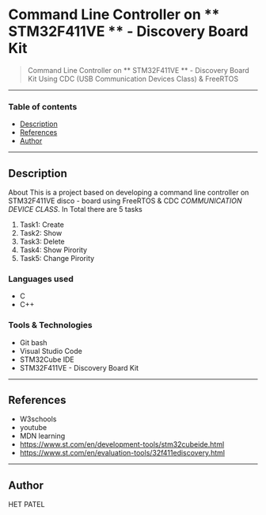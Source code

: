 # Command Line Controller on ** STM32F411VE ** - Discovery Board Kit

> Command Line Controller on ** STM32F411VE ** - Discovery Board Kit Using CDC (USB Communication Devices Class) & FreeRTOS

---
### Table of contents

- [Description](#description)
- [References](#references)
- [Author](#author)

---

## Description

About This is a project based on developing a command line controller on STM32F411VE disco - board using FreeRTOS & CDC *COMMUNICATION DEVICE CLASS*. In Total there are 5 tasks
1) Task1: Create
2) Task2: Show
3) Task3: Delete
4) Task4: Show Pirority
5) Task5: Change Pirority

<!-- [Mini App Roadmap](https://docs.google.com/document/d/1TpHGnCcIn6bnD6QrYBVCE3Fy8hYhpX5EnLAdrxudBms/edit?usp=sharing)  -->

### Languages used
- C
- C++

### Tools & Technologies 
- Git bash
- Visual Studio Code
- STM32Cube IDE 
- STM32F411VE - Discovery Board Kit


---

## References
- W3schools
- youtube
- MDN learning
- https://www.st.com/en/development-tools/stm32cubeide.html
- https://www.st.com/en/evaluation-tools/32f411ediscovery.html

---

## Author

HET PATEL





